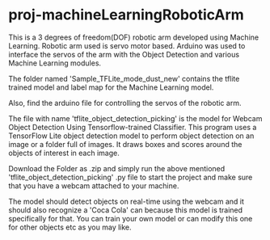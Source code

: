 # proj-machineLearningRoboticArm
This is a 3 degrees of freedom(DOF) robotic arm developed using Machine Learning. Robotic arm used is servo motor based. Arduino was used to interface the servos of the arm with the Object Detection and various Machine Learning modules.

The folder named 'Sample_TFLite_mode_dust_new' contains the tflite trained model and label map for the Machine Learning model. 

Also, find the arduino file for controlling the servos of the robotic arm. 

The file with name 'tflite_object_detection_picking' is the model for Webcam Object Detection Using Tensorflow-trained Classifier. This program uses a TensorFlow Lite object detection model to perform object detection on an image or a folder full of images. It draws boxes and scores around the objects of interest in each image.

Download the Folder as .zip and simply run the above mentioned 'tflite_object_detection_picking' .py file to start the project and make sure that you have a webcam attached to your machine.

The model should detect objects on real-time using the webcam and it should also recognize a 'Coca Cola' can because this model is trained specifically for that. You can train your own model or can modify this one for other objects etc as you may like.
